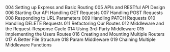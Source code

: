 004 Setting up Express and Basic Routing
005 APIs and RESTful API Design
006 Starting Our API Handling GET Requests
007 Handling POST Requests
008 Responding to URL Parameters
009 Handling PATCH Requests
010 Handling DELETE Requests
011 Refactoring Our Routes
012 Middleware and the Request-Response Cycle
014 Using 3rd-Party Middleware
015 Implementing the Users Routes
016 Creating and Mounting Multiple Routers
017 A Better File Structure
018 Param Middleware
019 Chaining Multiple Middleware Functions